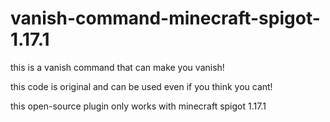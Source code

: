 # vanish-command-minecraft-spigot-1.17.1

this is a vanish command that can make you vanish!

this code is original and can be used even if you think you cant!

this open-source plugin only works with minecraft spigot 1.17.1
